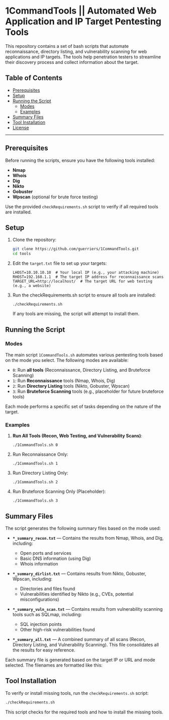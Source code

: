# 1CommandTools || Automated Web Application and IP Target Pentesting Tools

This repository contains a set of bash scripts that automate reconnaissance, directory listing, and vulnerability scanning for web applications and IP targets. The tools help penetration testers to streamline their discovery process and collect information about the target.

## Table of Contents

- [Prerequisites](#prerequisites)
- [Setup](#setup)
- [Running the Script](#running-the-script)
  - [Modes](#modes)
  - [Examples](#examples)
- [Summary Files](#summary-files)
- [Tool Installation](#tool-installation)
- [License](#license)

---

## Prerequisites

Before running the scripts, ensure you have the following tools installed:

- **Nmap**
- **Whois**
- **Dig**
- **Nikto**
- **Gobuster**
- **Wpscan** (optional for brute force testing)

Use the provided `checkRequirements.sh` script to verify if all required tools are installed.

## Setup

1. Clone the repository:

   ```bash
   git clone https://github.com/guerriers/1CommandTools.git
   cd tools
   ```

2. Edit the `target.txt` file to set up your targets:

   ```
   LHOST=10.10.10.10  # Your local IP (e.g., your attacking machine)
   RHOST=192.168.1.1  # The target IP address for reconnaissance scans
   TARGET_URL=http://localhost/  # The target URL for web testing (e.g., a website)
   ```

3. Run the checkRequirements.sh script to ensure all tools are installed:

   ```
   ./checkRequirements.sh
   ```

   If any tools are missing, the script will attempt to install them.

## Running the Script

### Modes

The main script `1CommandTools.sh` automates various pentesting tools based on the mode you select. The following modes are available:

- `0`: Run **all tools** (Reconnaissance, Directory Listing, and Bruteforce Scanning)
- `1`: Run **Reconnaissance** tools (Nmap, Whois, Dig)
- `2`: Run **Directory Listing** tools (Nikto, Gobuster, Wpscan)
- `3`: Run **Bruteforce Scanning** tools (e.g., placeholder for future bruteforce tools)

Each mode performs a specific set of tasks depending on the nature of the target.

### Examples

1. **Run All Tools (Recon, Web Testing, and Vulnerability Scans)**:
   ```
   ./1CommandTools.sh 0
   ```
2. Run Reconnaissance Only:

   ```
   ./1CommandTools.sh 1
   ```

3. Run Directory Listing Only:

   ```
   ./1CommandTools.sh 2
   ```

4. Run Bruteforce Scanning Only (Placeholder):
   ```
   ./1CommandTools.sh 3
   ```

## Summary Files

The script generates the following summary files based on the mode used:

- **`*_summary_recon.txt`** — Contains the results from Nmap, Whois, and Dig, including:

  - Open ports and services
  - Basic DNS information (using Dig)
  - Whois information

- **`*_summary_dirlist.txt`** — Contains results from Nikto, Gobuster, Wpscan, including:

  - Directories and files found
  - Vulnerabilities identified by Nikto (e.g., CVEs, potential misconfigurations)

- **`*_summary_vuln_scan.txt`** — Contains results from vulnerability scanning tools such as SQLmap, including:

  - SQL injection points
  - Other high-risk vulnerabilities found

- **`*_summary_all.txt`** — A combined summary of all scans (Recon, Directory Listing, and Vulnerability Scanning). This file consolidates all the results for easy reference.

Each summary file is generated based on the target IP or URL and mode selected. The filenames are formatted like this:

## Tool Installation

To verify or install missing tools, run the `checkRequirements.sh` script:

```bash
./checkRequirements.sh
```

This script checks for the required tools and how to install the missing tools.
